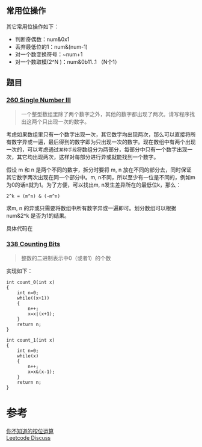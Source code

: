 

## 常用位操作




其它常用位操作如下：

* 判断奇偶数：num&0x1  
* 丢弃最低位的1：num&(num-1)
* 对一个数变换符号：~num+1
* 对一个数取模(2^N )：num&0b11..1 （N个1）

## 题目

### [260 Single Number III](https://leetcode.com/problems/single-number-iii/)

> 一个整型数组里除了两个数字之外，其他的数字都出现了两次。请写程序找出这两个只出现一次的数字。

考虑如果数组里只有一个数字出现一次，其它数字均出现两次，那么可以直接将所有数字异或一遍，最后得到的数字即为只出现一次的数字。现在数组中有两个出现一次的，可以考虑通过`某种手段`将数组分为两部分，每部分中只有一个数字出现一次，其它均出现两次，这样对每部分进行异或就能找到一个数字。

假设 m 和 n 是两个不同的数字，拆分时要将 m, n 放在不同的部分去，同时保证其它数字两次出现在同一个部分中。m, n不同，所以至少有一位是不同的，例如m为0的话n就为1。为了方便，可以找出m, n发生差异所在的最低位k，那么：

    2^k = (m^n) & (-m^n)

求m, n 的异或只需要将数组中所有数字异或一遍即可。划分数组可以根据num&2^k 是否为1的结果。

具体代码在 

### [338 Counting Bits](https://leetcode.com/problems/counting-bits/)

> 整数的二进制表示中0（或者1）的个数
 
实现如下：

    int count_0(int x)
    {
        int n=0;
        while((x+1))
        {
            n++;
            x=x|(x+1);
        }
        return n;
    }
    
    int count_1(int x)
    {
        int n=0;
        while(x)
        {
            n++;
            x=x&(x-1);
        }
        return n;
    }


# 参考  
[你不知道的按位运算](http://selfboot.cn/2015/09/23/something_about_bit_operation/)  
[Leetcode Discuss](https://leetcode.com/discuss/52351/accepted-java-space-easy-solution-with-detail-explanations)


